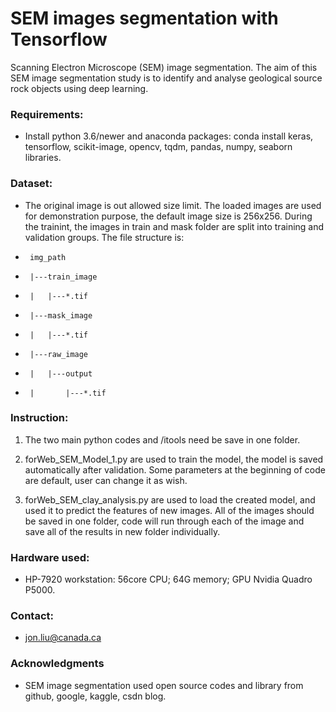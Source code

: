 # SEM images segmentation with Tensorflow

Scanning Electron Microscope (SEM) image segmentation.
The aim of this SEM image segmentation study is to identify and analyse geological source rock objects using deep learning.    


### Requirements: 

* Install python 3.6/newer and anaconda packages: conda install keras, tensorflow, scikit-image, opencv, tqdm, pandas, numpy, seaborn libraries.


### Dataset: 

* The original image is out allowed size limit. The loaded images are used for demonstration purpose, the default image size is 256x256. During the trainint, the images in train and mask folder are split into training and validation groups. The file structure is:
*      img_path
*      |---train_image
*      |   |---*.tif 
*      |---mask_image
*      |   |---*.tif 
*      |---raw_image
*      |   |---output
*      |       |---*.tif


### Instruction:

  1. The two main python codes and /itools need be save in one folder.

  2. forWeb_SEM_Model_1.py are used to train the model, the model is saved automatically after validation. Some parameters at the beginning of code are default, user can change it as wish.

  3. forWeb_SEM_clay_analysis.py are used to load the created model, and used it to predict the features of new images. All of the images should be saved in one folder, code will run through each of the image and save all of the results in new folder individually.


### Hardware used: 

* HP-7920 workstation: 56core CPU; 64G memory; GPU Nvidia Quadro P5000.


### Contact: 

* jon.liu@canada.ca


### Acknowledgments

* SEM image segmentation used open source codes and library from github, google, kaggle, csdn blog.


